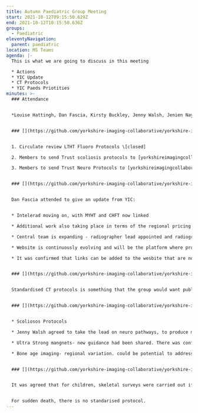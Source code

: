 ```yaml
---
title: Autumn Paediatric Group Meeting
start: 2021-10-12T09:15:50.629Z
end: 2021-10-12T10:15:50.636Z
groups:
  - Paediatric
eleventyNavigation:
  parent: paediatric
location: MS Teams
agenda: |-
  This is what we are going to discuss in this meeting

  * Actions
  * YIC Update
  * CT Protocols
  * YIC Paeds Priotities
minutes: >-
  ### Attendance


  *Louise Hattingh, Dan Fascia, Kirsty Buckley, Jenny Walsh, Jenien Naylor, Kate Kingston, Helen Woodley*


  ### [](https://github.com/yorkshire-imaging-collaborative/yorkshire-imaging-collaborative.github.io/blob/master/src/meetings/2021-10-12-Paeds.md#actions)Actions


  1. Circulate review LTHT Fluoro Protocols \[closed]

  2. Members to send Trust scoliosis protocols to [yorkshireimagingcollaborative@nhs.net](mailto:yorkshireimagingcollaborative@nhs.net) \[new for members]

  3. Members to send Trust Neuro Protocols to [yorkshireimagingcollaborative@nhs.net](mailto:yorkshireimagingcollaborative@nhs.net) \[new for members]


  ### [](https://github.com/yorkshire-imaging-collaborative/yorkshire-imaging-collaborative.github.io/blob/master/src/meetings/2021-10-12-Paeds.md#key-discussion--points)Key Discussion Points


  Dan Fascia attended to give an update from YIC:


  * Intelerad moving on, with MYHT and CHFT now linked

  * Additional work also taking place in terms of the regional pricing matrix

  * Central team is expanding - radiographer lead appointed and radiographer delivery manager now in post

  * Website is continuously evolving and will be the platform where protocols are published

  * It was confirmed that links can be added to the wesbite that are not specifically a YIC protocol/document


  ### [](https://github.com/yorkshire-imaging-collaborative/yorkshire-imaging-collaborative.github.io/blob/master/src/meetings/2021-10-12-Paeds.md#ct-protocols)CT Protocols


  Standardised CT protocols is something that the group would want published on the YIC website. It was agreed to touch base with Helen Woodley from LTHT to see what we could agree on and publish as regional protocols on the YIC website.


  ### [](https://github.com/yorkshire-imaging-collaborative/yorkshire-imaging-collaborative.github.io/blob/master/src/meetings/2021-10-12-Paeds.md#yic-paeds-priorities)YIC Paeds Priorities


  * Scoliosos Protocols

  * Jenny Walsh agreed to take the lead on neuro pathways, to produce minimum data sets for GA.

  * Ultra Strong mangnets- new guidance had been shared. There was confusion on how strictly the guidance needed to be followed. Helen agreed to check this with Imran.

  * Bone age imaging- regional variation. could be potential to address this within YIC?


  ### [](https://github.com/yorkshire-imaging-collaborative/yorkshire-imaging-collaborative.github.io/blob/master/src/meetings/2021-10-12-Paeds.md#post-mortem-imaging)Post-Mortem Imaging


  It was agreed that for children, skeletal surveys were carried out if requested by the coroner, but brain imaging is not carried out.


  For sudden death, there is no standarised protocol.
---
```

